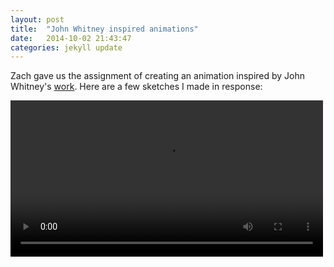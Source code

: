 ```yaml
---
layout: post
title:  "John Whitney inspired animations"
date:   2014-10-02 21:43:47
categories: jekyll update
---
```

Zach gave us the assignment of creating an animation inspired by John Whitney's [work](https://www.youtube.com/watch?v=BzB31mD4NmA). Here are a few sketches I made in response:  

<video width="500" autoplay>
  <source src="http://paigederaedt.github.io/blog/assets/circos_d3_video.mov">
Your browser does not support the video tag.
</video>



